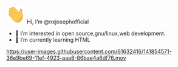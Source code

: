<p><img src="Hi.gif" width="50" height="50"/> Hi, I’m @nxjosephofficial</p>
<ul type="disc">
<li>👀 I’m interested in open source,gnu/linux,web development.</li>
<li>🌱 I’m currently learning HTML</li>
</ul>


https://user-images.githubusercontent.com/61632416/141854571-36e9be69-11ef-4923-aaa8-86bae4a6df76.mov

